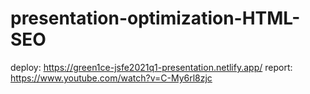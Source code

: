 # presentation-optimization-HTML-SEO
deploy: https://green1ce-jsfe2021q1-presentation.netlify.app/
report: https://www.youtube.com/watch?v=C-My6rl8zjc
